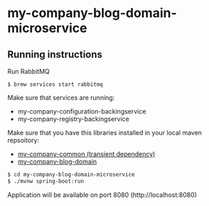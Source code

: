# my-company-blog-domain-microservice

## Running instructions

Run RabbitMQ
```
$ brew services start rabbitmq
```

Make sure that services are running:

 - my-company-configuration-backingservice
 - my-company-registry-backingservice
 
Make sure that you have this libraries installed in your local maven repsoitory:

 - [my-company-common (transient dependency)](https://github.com/ivans-innovation-lab/my-company-common)
 - [my-company-blog-domain](https://github.com/ivans-innovation-lab/my-company-blog-domain)

```bash
$ cd my-company-blog-domain-microservice
$ ./mvnw spring-boot:run
```

Application will be available on port 8080 (http://localhost:8080)
